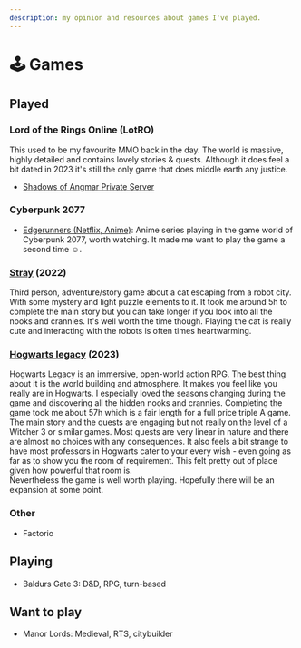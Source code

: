 ```yaml
---
description: my opinion and resources about games I've played.
---
```


# 🕹️ Games

## Played

### Lord of the Rings Online (LotRO)

This used to be my favourite MMO back in the day. The world is massive, highly detailed and contains lovely stories & quests. Although it does feel a bit dated in 2023 it's still the only game that does middle earth any justice.

* [Shadows of Angmar Private Server](https://www.echoesofangmar.com/#home)

### Cyberpunk 2077

* [Edgerunners (Netflix, Anime)](https://www.cyberpunk.net/en/edgerunners): Anime series playing in the game world of Cyberpunk 2077, worth watching. It made me want to play the game a second time :relaxed:.

### [Stray](https://store.steampowered.com/app/1332010/Stray/?utm\_source=gamewebsite\&utm\_campaign=sitevisit\&utm\_medium=web) (2022)

Third person, adventure/story game about a cat escaping from a robot city. With some mystery and light puzzle elements to it. It took me around 5h to complete the main story but you can take longer if you look into all the nooks and crannies. It's well worth the time though. Playing the cat is really cute and interacting with the robots is often times heartwarming.

### [Hogwarts legacy](https://store.steampowered.com/app/990080/Hogwarts\_Legacy/) (2023)

Hogwarts Legacy is an immersive, open-world action RPG. The best thing about it is the world building and atmosphere. It makes you feel like you really are in Hogwarts. I especially loved the seasons changing during the game and discovering all the hidden nooks and crannies. Completing the game took me about 57h which is a fair length for a full price triple A game. The main story and the quests are engaging but not really on the level of a Witcher 3 or similar games. Most quests are very linear in nature and there are almost no choices with any consequences. It also feels a bit strange to have most professors in Hogwarts cater to your every wish - even going as far as to show you the room of requirement. This felt pretty out of place given how powerful that room is.\
Nevertheless the game is well worth playing. Hopefully there will be an expansion at some point.

### Other

* Factorio

## Playing

* Baldurs Gate 3: D\&D, RPG, turn-based

## Want to play

* Manor Lords: Medieval, RTS, citybuilder
